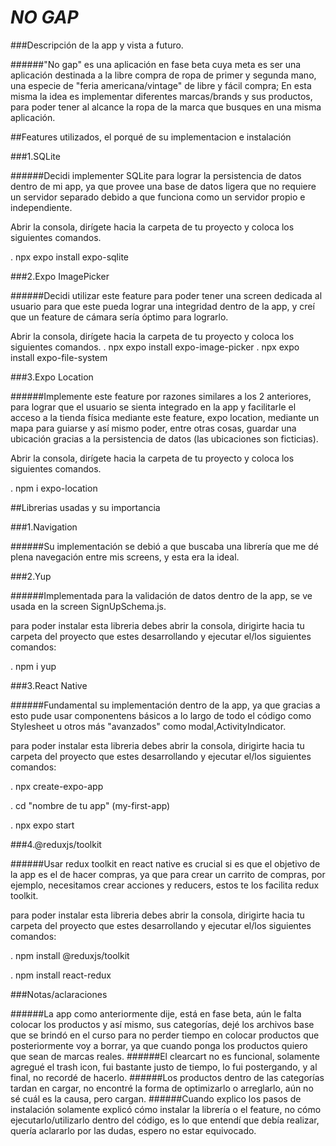 # *NO GAP*

###Descripción de la app y vista a futuro.


######"No gap" es una aplicación en fase beta cuya meta es ser una aplicación destinada a la libre compra de ropa de primer y segunda mano, una especie de "feria americana/vintage" de libre y fácil compra; En esta misma la idea es implementar diferentes marcas/brands y sus productos, para poder tener al alcance la ropa de la marca que busques en una misma aplicación.



##Features utilizados, el porqué  de su implementacion e instalación

###1.SQLite

######Decidi implementer SQLite para lograr la persistencia de datos dentro de mi app, ya que provee una base de datos ligera que no requiere un servidor separado debido a que funciona como un servidor propio e independiente.

Abrir la consola, dirígete  hacia la carpeta de tu proyecto y coloca los siguientes comandos.

. npx expo install expo-sqlite

###2.Expo ImagePicker

######Decidi utilizar este feature para poder tener una screen dedicada al usuario para que este pueda lograr una integridad dentro de la app, y creí que un feature de cámara sería óptimo para lograrlo.

Abrir la consola, dirígete  hacia la carpeta de tu proyecto y coloca los siguientes comandos.
. npx expo install expo-image-picker
. npx expo install expo-file-system

###3.Expo Location

######Implemente este feature por razones similares a los 2 anteriores, para lograr que el usuario se sienta integrado en la app y facilitarle el acceso a la tienda física mediante este feature, expo location, mediante un mapa para guiarse y así mismo poder, entre otras cosas, guardar una ubicación gracias a la persistencia de datos (las ubicaciones son ficticias).

Abrir la consola, dirígete  hacia la carpeta de tu proyecto y coloca los siguientes comandos.

. npm i expo-location


##Librerias usadas y su importancia

###1.Navigation

######Su implementación se debió a que buscaba una librería que me dé plena navegación entre mis screens, y esta era la ideal.


###2.Yup

######Implementada para la validación de datos dentro de la app, se ve usada en la screen SignUpSchema.js.

para poder instalar esta libreria debes abrir la consola, dirigirte hacia tu carpeta del proyecto que estes desarrollando y ejecutar el/los siguientes comandos:

. npm i yup

###3.React Native

######Fundamental su implementación dentro de la app, ya que gracias a esto pude usar componentens básicos a lo largo de todo el código como Stylesheet u otros más "avanzados" como modal,ActivityIndicator.

para poder instalar esta libreria debes abrir la consola, dirigirte hacia tu carpeta del proyecto que estes desarrollando y ejecutar el/los siguientes comandos:

. npx create-expo-app

. cd "nombre de tu app" (my-first-app)

. npx expo start

###4.@reduxjs/toolkit

######Usar redux toolkit en react native es crucial si es que el objetivo de la app es el de hacer compras, ya que para crear un carrito de compras, por ejemplo, necesitamos crear acciones y reducers, estos te los facilita redux toolkit.

para poder instalar esta libreria debes abrir la consola, dirigirte hacia tu carpeta del proyecto que estes desarrollando y ejecutar el/los siguientes comandos:

. npm install @reduxjs/toolkit

. npm install react-redux


###Notas/aclaraciones

######La app como anteriormente dije, está en fase beta, aún le falta colocar los productos y así mismo, sus categorías, dejé los archivos base que se brindó en el curso para no perder tiempo en colocar productos que posteriormente voy a borrar, ya que cuando ponga los productos quiero que sean de marcas reales.
######El clearcart no es funcional, solamente agregué el trash icon, fui bastante justo de tiempo, lo fui postergando, y al final, no recordé de hacerlo.
######Los productos dentro de las categorías tardan en cargar, no encontré la forma de optimizarlo o arreglarlo, aún no sé cuál es la causa, pero cargan.
######Cuando explico los pasos de instalación solamente explicó cómo instalar la librería o el feature, no cómo ejecutarlo/utilizarlo dentro del código, es lo que entendí que debía realizar, quería aclararlo por las dudas, espero no estar equivocado.